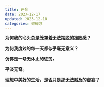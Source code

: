 ```yaml
---
title: 迷惘
date: 2023-12-17
updated: 2023-12-18
categories: 碎碎念
---
```


**为何我的心头总是笼罩着无法摆脱的挫败感？**

**为何我度过的每一天都似乎毫无意义？**

**仿佛是一场无休止的徒劳，**

**平淡无奇。**

**理想中美好的生活，是否只是那无法触及的虚妄？**